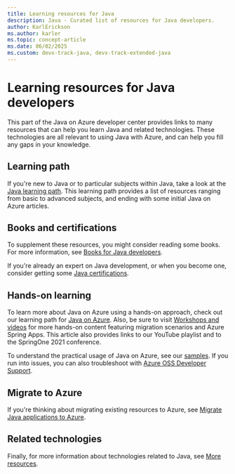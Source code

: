 ```yaml
---
title: Learning resources for Java
description: Java - Curated list of resources for Java developers.
author: KarlErickson
ms.author: karler
ms.topic: concept-article
ms.date: 06/02/2025
ms.custom: devx-track-java, devx-track-extended-java
---
```


# Learning resources for Java developers

This part of the Java on Azure developer center provides links to many resources that can help you learn Java and related technologies. These technologies are all relevant to using Java with Azure, and can help you fill any gaps in your knowledge.

## Learning path

If you're new to Java or to particular subjects within Java, take a look at the [Java learning path](fundamentals.md). This learning path provides a list of resources ranging from basic to advanced subjects, and ending with some initial Java on Azure articles.

## Books and certifications

To supplement these resources, you might consider reading some books. For more information, see [Books for Java developers](books.md).

 If you're already an expert on Java development, or when you become one, consider getting some [Java certifications](certifications.md).

## Hands-on learning

To learn more about Java on Azure using a hands-on approach, check out our learning path for [Java on Azure](/training/paths/java-on-azure/). Also, be sure to visit [Workshops and videos](workshops-videos.md) for more hands-on content featuring migration scenarios and Azure Spring Apps. This article also provides links to our YouTube playlist and to the SpringOne 2021 conference.

To understand the practical usage of Java on Azure, see our [samples](samples.md). If you run into issues, you can also troubleshoot with [Azure OSS Developer Support](https://azureossd.github.io/tags/).

## Migrate to Azure

If you're thinking about migrating existing resources to Azure, see [Migrate Java applications to Azure](../migration/migration-overview.md).

## Related technologies

Finally, for more information about technologies related to Java, see [More resources](more-resources.md).
